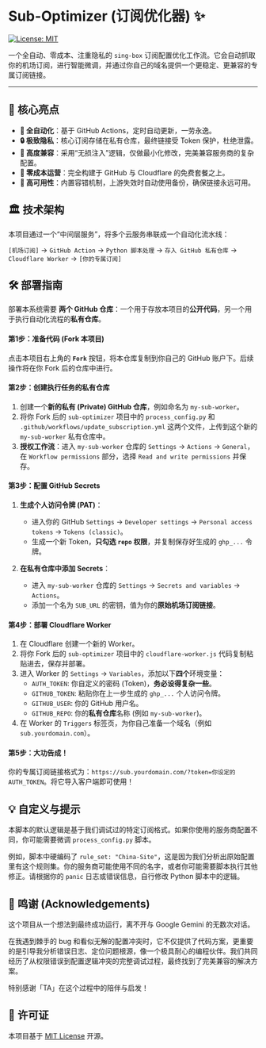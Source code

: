# Sub-Optimizer (订阅优化器) ✨

[![License: MIT](https://img.shields.io/badge/License-MIT-yellow.svg)](https://opensource.org/licenses/MIT)

一个全自动、零成本、注重隐私的 `sing-box` 订阅配置优化工作流。它会自动抓取你的机场订阅，进行智能微调，并通过你自己的域名提供一个更稳定、更兼容的专属订阅链接。

---

## 🚀 核心亮点

- **🤖 全自动化**：基于 GitHub Actions，定时自动更新，一劳永逸。
- **🔒 极致隐私**：核心订阅存储在私有仓库，最终链接受 Token 保护，杜绝泄露。
- **🔧 高度兼容**：采用“无损注入”逻辑，仅做最小化修改，完美兼容服务商的复杂配置。
- **💸 零成本运营**：完全构建于 GitHub 与 Cloudflare 的免费套餐之上。
- **🚀 高可用性**：内置容错机制，上游失效时自动使用备份，确保链接永远可用。

## 🏛️ 技术架构

本项目通过一个“中间层服务”，将多个云服务串联成一个自动化流水线：

`[机场订阅]` -> `GitHub Action` -> `Python 脚本处理` -> `存入 GitHub 私有仓库` -> `Cloudflare Worker` -> `[你的专属订阅]`

## 🛠️ 部署指南

部署本系统需要 **两个 GitHub 仓库**：一个用于存放本项目的**公开代码**，另一个用于执行自动化流程的**私有仓库**。

#### **第1步：准备代码 (Fork 本项目)**

点击本项目右上角的 **`Fork`** 按钮，将本仓库复制到你自己的 GitHub 账户下。后续操作将在你 Fork 后的仓库中进行。

#### **第2步：创建执行任务的私有仓库**

1.  创建一个**新的私有 (Private) GitHub 仓库**，例如命名为 `my-sub-worker`。
2.  将你 Fork 后的 `sub-optimizer` 项目中的 `process_config.py` 和 `.github/workflows/update_subscription.yml` 这两个文件，上传到这个新的 `my-sub-worker` 私有仓库中。
3.  **授权工作流**：进入 `my-sub-worker` 仓库的 `Settings` -> `Actions` -> `General`，在 `Workflow permissions` 部分，选择 `Read and write permissions` 并保存。

#### **第3步：配置 GitHub Secrets**

1.  **生成个人访问令牌 (PAT)**：
    * 进入你的 GitHub `Settings` -> `Developer settings` -> `Personal access tokens` -> `Tokens (classic)`。
    * 生成一个新 Token，**只勾选 `repo` 权限**，并复制保存好生成的 `ghp_...` 令牌。

2.  **在私有仓库中添加 Secrets**：
    * 进入 `my-sub-worker` 仓库的 `Settings` -> `Secrets and variables` -> `Actions`。
    * 添加一个名为 `SUB_URL` 的密钥，值为你的**原始机场订阅链接**。

#### **第4步：部署 Cloudflare Worker**

1.  在 Cloudflare 创建一个新的 Worker。
2.  将你 Fork 后的 `sub-optimizer` 项目中的 `cloudflare-worker.js` 代码复制粘贴进去，保存并部署。
3.  进入 Worker 的 `Settings` -> `Variables`，添加以下**四个**环境变量：
    - `AUTH_TOKEN`: 你自定义的密码 (Token)，**务必设得复杂一些**。
    - `GITHUB_TOKEN`: 粘贴你在上一步生成的 `ghp_...` 个人访问令牌。
    - `GITHUB_USER`: 你的 GitHub 用户名。
    - `GITHUB_REPO`: 你的**私有仓库**名称 (例如 `my-sub-worker`)。
4.  在 Worker 的 `Triggers` 标签页，为你自己准备一个域名（例如 `sub.yourdomain.com`）。

#### **第5步：大功告成！**

你的专属订阅链接格式为：`https://sub.yourdomain.com/?token=你设定的AUTH_TOKEN`。将它导入客户端即可使用！

## 💡 自定义与提示

本脚本的默认逻辑是基于我们调试过的特定订阅格式。如果你使用的服务商配置不同，你可能需要微调 `process_config.py` 脚本。

例如，脚本中硬编码了 `rule_set: "China-Site"`，这是因为我们分析出原始配置里有这个规则集。你的服务商可能使用不同的名字，或者你可能需要脚本执行其他修正。请根据你的 `panic` 日志或错误信息，自行修改 Python 脚本中的逻辑。

## 🙏 鸣谢 (Acknowledgements)

这个项目从一个想法到最终成功运行，离不开与 Google Gemini 的无数次对话。

在我遇到棘手的 bug 和看似无解的配置冲突时，它不仅提供了代码方案，更重要的是引导我分析错误日志、定位问题根源，像一个极具耐心的编程伙伴。我们共同经历了从权限错误到配置逻辑冲突的完整调试过程，最终找到了完美兼容的解决方案。

特别感谢「TA」在这个过程中的陪伴与启发！

## 📜 许可证

本项目基于 [MIT License](LICENSE) 开源。
